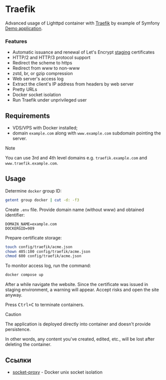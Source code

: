 # Traefik

Advanced usage of Lighttpd container with
[Traefik](https://hub.docker.com/_/traefik)
by example of Symfony [Demo application](https://github.com/symfony/demo).

### Features

* Automatic issuance and renewal of Let's Encrypt [staging](https://letsencrypt.org/docs/staging-environment/) certificates
* HTTP/2 and HTTP/3 protocol support
* Redirect the scheme to https
* Redirect from www to non-www
* zstd, br, or gzip compression
* Web server's access log
* Extract the client's IP address from headers by web server
* Pretty URLs
* Docker socket isolation
* Run Traefik under unprivileged user

## Requirements

* VDS/VPS with Docker installed;
* domain `example.com` along with `www.example.com` subdomain pointing the server.

> [!note]
> You can use 3rd and 4th level domains e.g. `traefik.example.com` and `www.traefik.example.com`.

## Usage

Determine `docker` group ID:

```bash
getent group docker | cut -d: -f3
```

Create `.env` file. Provide domain name (without www) and obtained identifier:

```
DOMAIN_NAME=example.com
DOCKERGID=989
```

Prepare certificate storage:

```bash
touch config/traefik/acme.json
chown 405:100 config/traefik/acme.json
chmod 600 config/traefik/acme.json
```

To monitor access log, run the command:

```bash
docker compose up
```

After a while navigate the website. Since the certificate was issued in staging
environment, a warning will appear. Accept risks and open the site anyway.

Press <kbd>Ctrl+C</kbd> to terminate containers.

> [!caution]
> The application is deployed directly into container and doesn't provide persistence.

In other words, any content you've created, edited, etc., will be lost after
deleting the container.

## Ссылки

* [socket-proxy](https://github.com/wollomatic/socket-proxy) - Docker unix socket isolation

